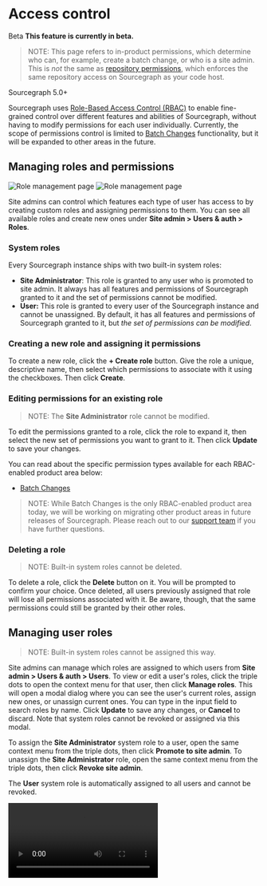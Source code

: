 # Access control

<aside class="beta">
<p>
<span class="badge badge-beta">Beta</span> <strong>This feature is currently in beta.</strong>
</p>
</aside>

> NOTE: This page refers to in-product permissions, which determine who can, for example, create a batch change, or who is a site admin. This is *not* the same as [repository permissions](../permissions/index.md), which enforces the same repository access on Sourcegraph as your code host.

<span class="badge badge-note">Sourcegraph 5.0+</span>

Sourcegraph uses [Role-Based Access Control (RBAC)](https://en.wikipedia.org/wiki/Role-based_access_control) to enable fine-grained control over different features and abilities of Sourcegraph, without having to modify permissions for each user individually. Currently, the scope of permissions control is limited to [Batch Changes](batch_changes.md) functionality, but it will be expanded to other areas in the future.

## Managing roles and permissions

<img alt="Role management page" src="https://sourcegraphstatic.com/docs/images/administration/access_control/managing_roles_permissions_light.png" class="screenshot theme-light-only" />
<img alt="Role management page" src="https://sourcegraphstatic.com/docs/images/administration/access_control/managing_roles_permissions_dark.png" class="screenshot theme-dark-only" />

Site admins can control which features each type of user has access to by creating custom roles and assigning permissions to them. You can see all available roles and create new ones under **Site admin > Users & auth > Roles**.

### System roles

Every Sourcegraph instance ships with two built-in system roles:

- **Site Administrator**: This role is granted to any user who is promoted to site admin. It always has all features and permissions of Sourcegraph granted to it and the set of permissions cannot be modified.
- **User:** This role is granted to every user of the Sourcegraph instance and cannot be unassigned. By default, it has all features and permissions of Sourcegraph granted to it, but _the set of permissions can be modified_.

### Creating a new role and assigning it permissions

To create a new role, click the **+ Create role** button. Give the role a unique, descriptive name, then select which permissions to associate with it using the checkboxes. Then click **Create**.

### Editing permissions for an existing role

> NOTE: The **Site Administrator** role cannot be modified.

To edit the permissions granted to a role, click the role to expand it, then select the new set of permissions you want to grant to it. Then click **Update** to save your changes.

You can read about the specific permission types available for each RBAC-enabled product area below:

- [Batch Changes](batch_changes.md)

> NOTE: While Batch Changes is the only RBAC-enabled product area today, we will be working on migrating other product areas in future releases of Sourcegraph. Please reach out to our [support team](mailto:support@sourcegraph.com) if you have further questions. 

### Deleting a role

> NOTE: Built-in system roles cannot be deleted.

To delete a role, click the **Delete** button on it. You will be prompted to confirm your choice. Once deleted, all users previously assigned that role will lose all permissions associated with it. Be aware, though, that the same permissions could still be granted by their other roles.

## Managing user roles

> NOTE: Built-in system roles cannot be assigned this way.

Site admins can manage which roles are assigned to which users from **Site admin > Users & auth > Users**. To view or edit a user's roles, click the triple dots to open the context menu for that user, then click **Manage roles**. This will open a modal dialog where you can see the user's current roles, assign new ones, or unassign current ones. You can type in the input field to search roles by name. Click **Update** to save any changes, or **Cancel** to discard. Note that system roles cannot be revoked or assigned via this modal.

To assign the **Site Administrator** system role to a user, open the same context menu from the triple dots, then click **Promote to site admin**. To unassign the **Site Administrator** role, open the same context menu from the triple dots, then click **Revoke site admin**.

The **User** system role is automatically assigned to all users and cannot be revoked.

<video alt="Video walkthrough of how to assign roles to a user" src="https://sourcegraphstatic.com/docs/images/administration/access_control/assign_roles_to_user.mp4" controls />
